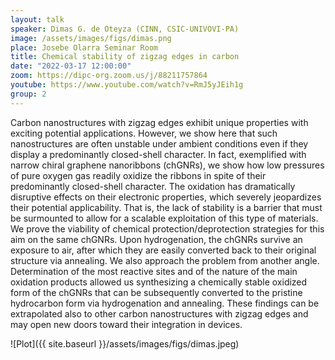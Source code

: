 ```yaml
---
layout: talk
speaker: Dimas G. de Oteyza (CINN, CSIC-UNIVOVI-PA)
image: /assets/images/figs/dimas.png
place: Josebe Olarra Seminar Room
title: Chemical stability of zigzag edges in carbon
date: "2022-03-17 12:00:00"
zoom: https://dipc-org.zoom.us/j/88211757864
youtube: https://www.youtube.com/watch?v=RmJ5yJEih1g
group: 2
---
```


Carbon nanostructures with zigzag edges exhibit unique properties with exciting potential applications. However, we show here that such nanostructures are often unstable under ambient conditions even if they display a predominantly closed-shell character. In fact, exemplified with narrow chiral graphene nanoribbons (chGNRs), we show how low pressures of pure oxygen gas readily oxidize the ribbons in spite of their predominantly closed-shell character. The oxidation has dramatically disruptive effects on their electronic properties, which severely jeopardizes their potential applicability. That is, the lack of stability is a barrier that must be surmounted to allow for a scalable exploitation of this type of materials. We prove the viability of chemical protection/deprotection strategies for this aim on the same chGNRs. Upon hydrogenation, the chGNRs survive an exposure to air, after which they are easily converted back to their original structure via annealing. We also approach the problem from another angle. Determination of the most reactive sites and of the nature of the main oxidation products allowed us synthesizing a chemically stable oxidized form of the chGNRs that can be subsequently converted to the pristine hydrocarbon form via hydrogenation and annealing. These findings can be extrapolated also to other carbon nanostructures with zigzag edges and may open new doors toward their integration in devices.


![Plot]({{ site.baseurl }}/assets/images/figs/dimas.jpeg)
